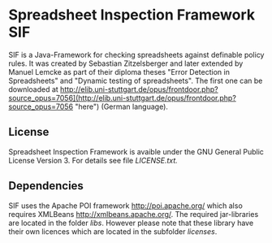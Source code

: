 Spreadsheet Inspection Framework SIF
=================
SIF is a Java-Framework for checking spreadsheets against definable policy rules.
It was created by Sebastian Zitzelsberger and later extended by Manuel Lemcke as part of their diploma theses "Error Detection in Spreadsheets" and "Dynamic testing of spreadsheets". The first one can be downloaded at http://elib.uni-stuttgart.de/opus/frontdoor.php?source_opus=7056](http://elib.uni-stuttgart.de/opus/frontdoor.php?source_opus=7056 "here") (German language).



License
---------------------------
Spreadsheet Inspection Framework is avaible under the GNU General Public License Version 3.
For details see file *LICENSE.txt.*

Dependencies
---------------------------
SIF uses the Apache POI framework http://poi.apache.org/  which also requires XMLBeans http://xmlbeans.apache.org/.
The required jar-libraries are located in the folder *libs*. However please note that these library have their own licences which are located in the subfolder *licenses*.


